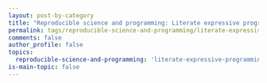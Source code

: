 ```yaml
---
layout: post-by-category
title: "Reproducible science and programming: Literate expressive programming"
permalink: tags/reproducible-science-and-programming/literate-expressive-programming/
comments: false
author_profile: false
topics:
  reproducible-science-and-programming: 'literate-expressive-programming'
is-main-topic: false
---
```


